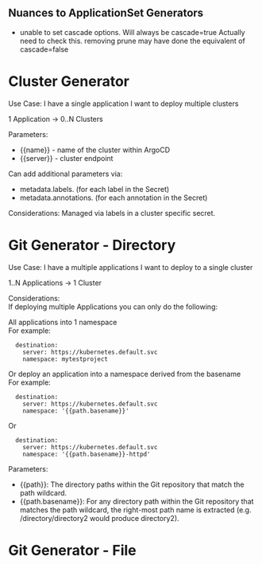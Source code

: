 ## Nuances to ApplicationSet Generators

* unable to set cascade options. Will always be cascade=true
Actually need to check this. removing prune may have done the equivalent of cascade=false


# Cluster Generator
Use Case: I have a single application I want to deploy multiple clusters

1 Application -> 0..N Clusters  

Parameters:  
* {{name}} - name of the cluster within ArgoCD  
* {{server}} - cluster endpoint  

Can add additional parameters via:  

* metadata.labels.<key> (for each label in the Secret)  
* metadata.annotations.<key> (for each annotation in the Secret)  

Considerations: Managed via labels in a cluster specific secret.

# Git Generator - Directory

Use Case: I have a multiple applications I want to deploy to a single cluster

1..N Applications -> 1 Cluster  

Considerations:  
If deploying multiple Applications you can only do the following: 

All applications into 1 namespace  
For example:  

      destination:
        server: https://kubernetes.default.svc
        namespace: mytestproject

Or deploy an application into a namespace derived from the basename  
For example:  

      destination:
        server: https://kubernetes.default.svc
        namespace: '{{path.basename}}'  

Or

      destination:
        server: https://kubernetes.default.svc
        namespace: '{{path.basename}}-httpd'  
Parameters:  
* {{path}}: The directory paths within the Git repository that match the path wildcard.
* {{path.basename}}: For any directory path within the Git repository that matches the path wildcard, the right-most path name is extracted (e.g. /directory/directory2 would produce directory2).


# Git Generator - File  